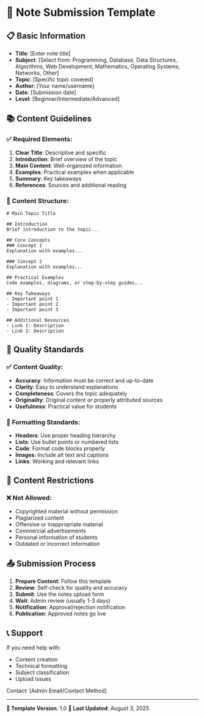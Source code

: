 # 📝 Note Submission Template

## 📋 Basic Information
- **Title**: [Enter note title]
- **Subject**: [Select from: Programming, Database, Data Structures, Algorithms, Web Development, Mathematics, Operating Systems, Networks, Other]
- **Topic**: [Specific topic covered]
- **Author**: [Your name/username]
- **Date**: [Submission date]
- **Level**: [Beginner/Intermediate/Advanced]

## 📚 Content Guidelines

### ✅ Required Elements:
1. **Clear Title**: Descriptive and specific
2. **Introduction**: Brief overview of the topic
3. **Main Content**: Well-organized information
4. **Examples**: Practical examples when applicable
5. **Summary**: Key takeaways
6. **References**: Sources and additional reading

### 📝 Content Structure:
```
# Main Topic Title

## Introduction
Brief introduction to the topic...

## Core Concepts
### Concept 1
Explanation with examples...

### Concept 2
Explanation with examples...

## Practical Examples
Code examples, diagrams, or step-by-step guides...

## Key Takeaways
- Important point 1
- Important point 2
- Important point 3

## Additional Resources
- Link 1: Description
- Link 2: Description
```

## 🎯 Quality Standards

### ✅ Content Quality:
- **Accuracy**: Information must be correct and up-to-date
- **Clarity**: Easy to understand explanations
- **Completeness**: Covers the topic adequately
- **Originality**: Original content or properly attributed sources
- **Usefulness**: Practical value for students

### 📏 Formatting Standards:
- **Headers**: Use proper heading hierarchy
- **Lists**: Use bullet points or numbered lists
- **Code**: Format code blocks properly
- **Images**: Include alt text and captions
- **Links**: Working and relevant links

## 🚫 Content Restrictions

### ❌ Not Allowed:
- Copyrighted material without permission
- Plagiarized content
- Offensive or inappropriate material
- Commercial advertisements
- Personal information of students
- Outdated or incorrect information

## 📤 Submission Process

1. **Prepare Content**: Follow this template
2. **Review**: Self-check for quality and accuracy
3. **Submit**: Use the notes upload form
4. **Wait**: Admin review (usually 1-3 days)
5. **Notification**: Approval/rejection notification
6. **Publication**: Approved notes go live

## 📞 Support

If you need help with:
- Content creation
- Technical formatting
- Subject classification
- Upload issues

Contact: [Admin Email/Contact Method]

---

**🔄 Template Version**: 1.0
**📅 Last Updated**: August 3, 2025
